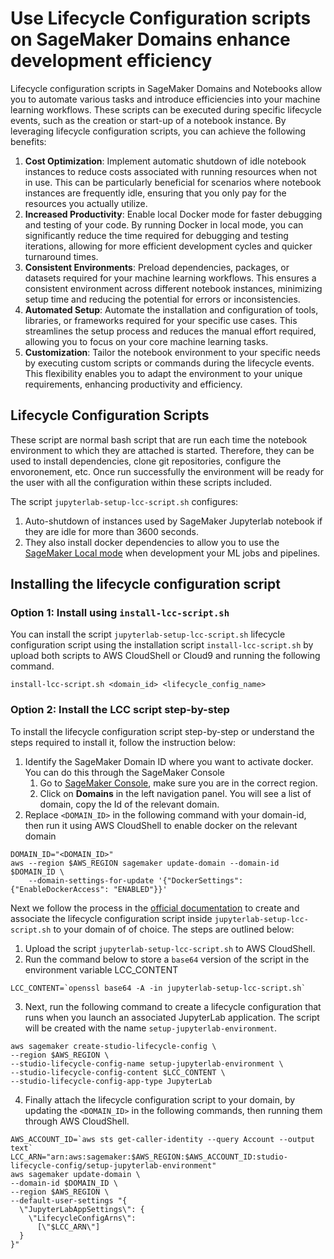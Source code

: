 # Use Lifecycle Configuration scripts on SageMaker Domains enhance development efficiency

Lifecycle configuration scripts in SageMaker Domains and Notebooks allow you to automate various tasks and introduce efficiencies into your machine learning workflows. These scripts can be executed during specific lifecycle events, such as the creation or start-up of a notebook instance. By leveraging lifecycle configuration scripts, you can achieve the following benefits:

1. **Cost Optimization**: Implement automatic shutdown of idle notebook instances to reduce costs associated with running resources when not in use. This can be particularly beneficial for scenarios where notebook instances are frequently idle, ensuring that you only pay for the resources you actually utilize.
2. **Increased Productivity**: Enable local Docker mode for faster debugging and testing of your code. By running Docker in local mode, you can significantly reduce the time required for debugging and testing iterations, allowing for more efficient development cycles and quicker turnaround times.
3. **Consistent Environments**: Preload dependencies, packages, or datasets required for your machine learning workflows. This ensures a consistent environment across different notebook instances, minimizing setup time and reducing the potential for errors or inconsistencies.
4. **Automated Setup**: Automate the installation and configuration of tools, libraries, or frameworks required for your specific use cases. This streamlines the setup process and reduces the manual effort required, allowing you to focus on your core machine learning tasks.
5. **Customization**: Tailor the notebook environment to your specific needs by executing custom scripts or commands during the lifecycle events. This flexibility enables you to adapt the environment to your unique requirements, enhancing productivity and efficiency.

## Lifecycle Configuration Scripts

These script are normal bash script that are run each time the notebook environment to which they are attached is started.
Therefore, they can be used to install dependencies, clone git repositories, configure the envoronement, etc.
Once run successfully the environment will be ready for the user with all the configuration within these scripts included.

The script `jupyterlab-setup-lcc-script.sh` configures:

1. Auto-shutdown of instances used by SageMaker Jupyterlab notebook if they are idle for more than 3600 seconds.
2. They also install docker dependencies to allow you to use the [SageMaker Local mode](https://docs.aws.amazon.com/sagemaker/latest/dg/pipelines-local-mode.html) when development your ML jobs and pipelines.


## Installing the lifecycle configuration script

### Option 1: Install using `install-lcc-script.sh`

You can install the script `jupyterlab-setup-lcc-script.sh` lifecycle configuration script using the installation script `install-lcc-script.sh` by upload both scripts to AWS CloudShell or Cloud9 and running the following command.

```
install-lcc-script.sh <domain_id> <lifecycle_config_name>
```

### Option 2: Install the LCC script step-by-step

To install the lifecycle configuration script step-by-step or understand the steps required to install it, follow the instruction below:

1. Identify the SageMaker Domain ID where you want to activate docker. You can do this through the SageMaker Console
    1. Go to [SageMaker Console](https://console.aws.amazon.com/sagemaker/home), make sure you are in the correct region.
    2. Click on **Domains** in the left navigation panel. You will see a list of domain, copy the Id of the relevant domain.
2. Replace `<DOMAIN_ID>` in the following command with your domain-id, then run it using AWS CloudShell to enable docker on the relevant domain
```
DOMAIN_ID="<DOMAIN_ID>"
aws --region $AWS_REGION sagemaker update-domain --domain-id $DOMAIN_ID \
    --domain-settings-for-update '{"DockerSettings": {"EnableDockerAccess": "ENABLED"}}'
```
Next we follow the process in the [official documentation](https://docs.aws.amazon.com/sagemaker/latest/dg/jl-lcc-create.html) to create and associate the lifecycle configuration script inside `jupyterlab-setup-lcc-script.sh`
to your domain of of choice. The steps are outlined below:

1. Upload the script `jupyterlab-setup-lcc-script.sh` to AWS CloudShell.
2. Run the command below to store a `base64` version of the script in the environment variable LCC_CONTENT
```
LCC_CONTENT=`openssl base64 -A -in jupyterlab-setup-lcc-script.sh`
```
3. Next, run the following command to create a lifecycle configuration that runs when you launch an associated JupyterLab application. The script will be created with the name `setup-jupyterlab-environment`.
```
aws sagemaker create-studio-lifecycle-config \
--region $AWS_REGION \
--studio-lifecycle-config-name setup-jupyterlab-environment \
--studio-lifecycle-config-content $LCC_CONTENT \
--studio-lifecycle-config-app-type JupyterLab
```
4. Finally attach the lifecycle configuration script to your domain, by updating the `<DOMAIN_ID>` in the following commands, then running them through AWS CloudShell.
```
AWS_ACCOUNT_ID=`aws sts get-caller-identity --query Account --output text`
LCC_ARN="arn:aws:sagemaker:$AWS_REGION:$AWS_ACCOUNT_ID:studio-lifecycle-config/setup-jupyterlab-environment"
aws sagemaker update-domain \
--domain-id $DOMAIN_ID \
--region $AWS_REGION \
--default-user-settings "{
  \"JupyterLabAppSettings\": {
    \"LifecycleConfigArns\":
      [\"$LCC_ARN\"]
  }
}"
```